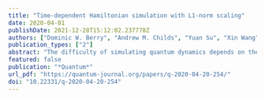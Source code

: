 ```yaml
---
title: "Time-dependent Hamiltonian simulation with L1-norm scaling"
date: 2020-04-01
publishDate: 2021-12-28T15:12:02.237778Z
authors: ["Dominic W. Berry", "Andrew M. Childs", "Yuan Su", "Xin Wang", "Nathan Wiebe"]
publication_types: ["2"]
abstract: "The difficulty of simulating quantum dynamics depends on the norm of the Hamiltonian. When the Hamiltonian varies with time, the simulation complexity should only depend on this quantity instantaneously. We develop quantum simulation algorithms that exploit this intuition. For sparse Hamiltonian simulation, the gate complexity scales with the L 1 norm ∫ 0 t d $τ$ ‖ H ( $τ$ ) ‖ max , whereas the best previous results scale with t max $τ$ ∈ [ 0 , t ] ‖ H ( $τ$ ) ‖ max . We also show analogous results for Hamiltonians that are linear combinations of unitaries. Our approaches thus provide an improvement over previous simulation algorithms that can be substantial when the Hamiltonian varies significantly. We introduce two new techniques: a classical sampler of time-dependent Hamiltonians and a rescaling principle for the Schrödinger equation. The rescaled Dyson-series algorithm is nearly optimal with respect to all parameters of interest, whereas the sampling-based approach is easier to realize for near-term simulation. These algorithms could potentially be applied to semi-classical simulations of scattering processes in quantum chemistry."
featured: false
publication: "*Quantum*"
url_pdf: "https://quantum-journal.org/papers/q-2020-04-20-254/"
doi: "10.22331/q-2020-04-20-254"
---
```


